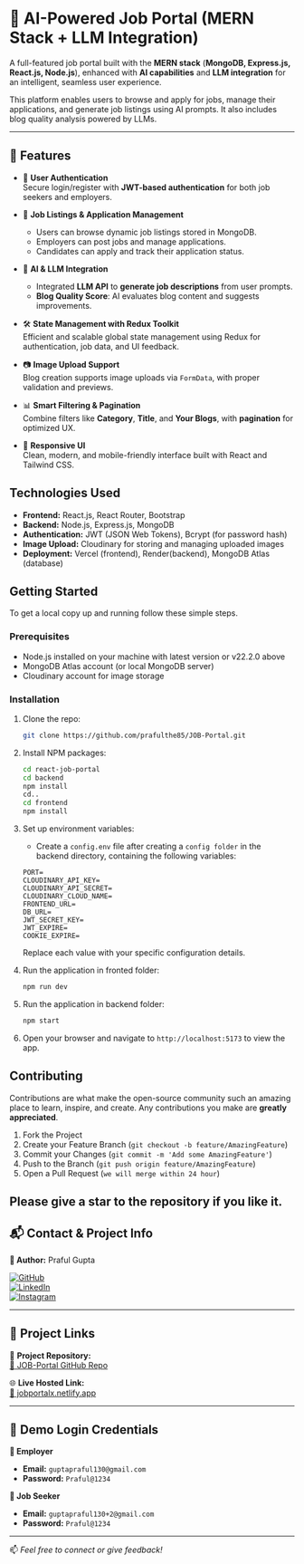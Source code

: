 # 🧠 AI-Powered Job Portal (MERN Stack + LLM Integration)

A full-featured job portal built with the **MERN stack** (**MongoDB, Express.js, React.js, Node.js**), enhanced with **AI capabilities** and **LLM integration** for an intelligent, seamless user experience.

This platform enables users to browse and apply for jobs, manage their applications, and generate job listings using AI prompts. It also includes blog quality analysis powered by LLMs.

---

## 🚀 Features

- 🔐 **User Authentication**  
  Secure login/register with **JWT-based authentication** for both job seekers and employers.

- 💼 **Job Listings & Application Management**  
  - Users can browse dynamic job listings stored in MongoDB.  
  - Employers can post jobs and manage applications.  
  - Candidates can apply and track their application status.

- 🧠 **AI & LLM Integration**  
  - Integrated **LLM API** to **generate job descriptions** from user prompts.  
  - **Blog Quality Score**: AI evaluates blog content and suggests improvements.

- 🛠️ **State Management with Redux Toolkit**  
  Efficient and scalable global state management using Redux for authentication, job data, and UI feedback.

- 📷 **Image Upload Support**  
  Blog creation supports image uploads via `FormData`, with proper validation and previews.

- 📊 **Smart Filtering & Pagination**  
  Combine filters like **Category**, **Title**, and **Your Blogs**, with **pagination** for optimized UX.

- 📱 **Responsive UI**  
  Clean, modern, and mobile-friendly interface built with React and Tailwind CSS.

## Technologies Used

- **Frontend:** React.js, React Router, Bootstrap
- **Backend:** Node.js, Express.js, MongoDB
- **Authentication:** JWT (JSON Web Tokens), Bcrypt (for password hash)
- **Image Upload:** Cloudinary for storing and managing uploaded images
- **Deployment:** Vercel (frontend), Render(backend), MongoDB Atlas (database)

## Getting Started

To get a local copy up and running follow these simple steps.

### Prerequisites

- Node.js installed on your machine with latest version or v22.2.0 above
- MongoDB Atlas account (or local MongoDB server)
- Cloudinary account for image storage

### Installation

1. Clone the repo:
   ```sh
   git clone https://github.com/prafulthe85/JOB-Portal.git
   ```
2. Install NPM packages:
   ```sh
   cd react-job-portal
   cd backend
   npm install
   cd..
   cd frontend
   npm install
   ```
3. Set up environment variables:

   - Create a `config.env` file after creating a `config folder` in the backend directory, containing the following variables:

   ```env
   PORT=
   CLOUDINARY_API_KEY=
   CLOUDINARY_API_SECRET=
   CLOUDINARY_CLOUD_NAME=
   FRONTEND_URL=
   DB_URL=
   JWT_SECRET_KEY=
   JWT_EXPIRE=
   COOKIE_EXPIRE=
   ```

   Replace each value with your specific configuration details.

4. Run the application in fronted folder:
   ```sh
   npm run dev
   ```
5. Run the application in backend folder:
   ```sh
   npm start
   ```
6. Open your browser and navigate to `http://localhost:5173` to view the app.

## Contributing

Contributions are what make the open-source community such an amazing place to learn, inspire, and create. Any contributions you make are **greatly appreciated**.

1. Fork the Project
2. Create your Feature Branch (`git checkout -b feature/AmazingFeature`)
3. Commit your Changes (`git commit -m 'Add some AmazingFeature'`)
4. Push to the Branch (`git push origin feature/AmazingFeature`)
5. Open a Pull Request (`we will merge within 24 hour`)

## Please give a star to the repository if you like it.
## 📬 Contact & Project Info

**👤 Author:** Praful Gupta  

[![GitHub](https://img.shields.io/badge/GitHub-prafulthe85-181717?style=flat-square&logo=github)](https://github.com/prafulthe85)  
[![LinkedIn](https://img.shields.io/badge/LinkedIn-prafulgupta85-blue?style=flat-square&logo=linkedin)](https://www.linkedin.com/in/prafulgupta85/)  
[![Instagram](https://img.shields.io/badge/Instagram-@candid__gmad__85_-E4405F?style=flat-square&logo=instagram&logoColor=white)](https://www.instagram.com/candid_gmad_85/)

---

## 🚀 Project Links

🔗 **Project Repository:**  
[📂 JOB-Portal GitHub Repo](https://github.com/prafulthe85/JOB-Portal)

🌐 **Live Hosted Link:**  
[🔗 jobportalx.netlify.app](https://jobportalx.netlify.app/)

---

## 🔐 Demo Login Credentials

**🧑 Employer**  
- **Email:** `guptapraful130@gmail.com`  
- **Password:** `Praful@1234`  

**🙋 Job Seeker**  
- **Email:** `guptapraful130+2@gmail.com`  
- **Password:** `Praful@1234`

---

📫 *Feel free to connect or give feedback!*


